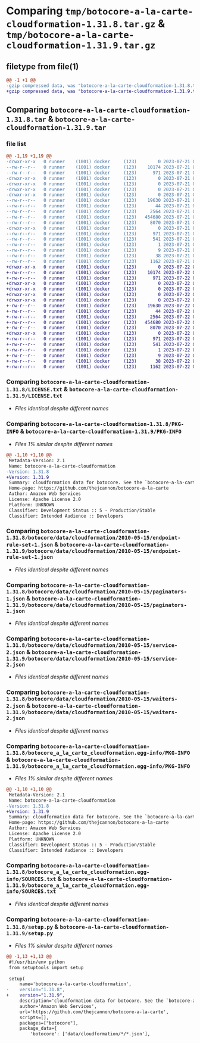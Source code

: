 # Comparing `tmp/botocore-a-la-carte-cloudformation-1.31.8.tar.gz` & `tmp/botocore-a-la-carte-cloudformation-1.31.9.tar.gz`

## filetype from file(1)

```diff
@@ -1 +1 @@
-gzip compressed data, was "botocore-a-la-carte-cloudformation-1.31.8.tar", last modified: Fri Jul 21 01:21:11 2023, max compression
+gzip compressed data, was "botocore-a-la-carte-cloudformation-1.31.9.tar", last modified: Sat Jul 22 01:20:14 2023, max compression
```

## Comparing `botocore-a-la-carte-cloudformation-1.31.8.tar` & `botocore-a-la-carte-cloudformation-1.31.9.tar`

### file list

```diff
@@ -1,19 +1,19 @@
-drwxr-xr-x   0 runner    (1001) docker     (123)        0 2023-07-21 01:21:11.074741 botocore-a-la-carte-cloudformation-1.31.8/
--rw-r--r--   0 runner    (1001) docker     (123)    10174 2023-07-21 01:21:10.000000 botocore-a-la-carte-cloudformation-1.31.8/LICENSE.txt
--rw-r--r--   0 runner    (1001) docker     (123)      971 2023-07-21 01:21:11.074741 botocore-a-la-carte-cloudformation-1.31.8/PKG-INFO
-drwxr-xr-x   0 runner    (1001) docker     (123)        0 2023-07-21 01:21:11.074741 botocore-a-la-carte-cloudformation-1.31.8/botocore/
-drwxr-xr-x   0 runner    (1001) docker     (123)        0 2023-07-21 01:21:11.074741 botocore-a-la-carte-cloudformation-1.31.8/botocore/data/
-drwxr-xr-x   0 runner    (1001) docker     (123)        0 2023-07-21 01:21:11.074741 botocore-a-la-carte-cloudformation-1.31.8/botocore/data/cloudformation/
-drwxr-xr-x   0 runner    (1001) docker     (123)        0 2023-07-21 01:21:11.074741 botocore-a-la-carte-cloudformation-1.31.8/botocore/data/cloudformation/2010-05-15/
--rw-r--r--   0 runner    (1001) docker     (123)    19630 2023-07-21 01:21:06.000000 botocore-a-la-carte-cloudformation-1.31.8/botocore/data/cloudformation/2010-05-15/endpoint-rule-set-1.json
--rw-r--r--   0 runner    (1001) docker     (123)       44 2023-07-21 01:21:06.000000 botocore-a-la-carte-cloudformation-1.31.8/botocore/data/cloudformation/2010-05-15/examples-1.json
--rw-r--r--   0 runner    (1001) docker     (123)     2564 2023-07-21 01:21:06.000000 botocore-a-la-carte-cloudformation-1.31.8/botocore/data/cloudformation/2010-05-15/paginators-1.json
--rw-r--r--   0 runner    (1001) docker     (123)   454680 2023-07-21 01:21:06.000000 botocore-a-la-carte-cloudformation-1.31.8/botocore/data/cloudformation/2010-05-15/service-2.json
--rw-r--r--   0 runner    (1001) docker     (123)     8070 2023-07-21 01:21:06.000000 botocore-a-la-carte-cloudformation-1.31.8/botocore/data/cloudformation/2010-05-15/waiters-2.json
-drwxr-xr-x   0 runner    (1001) docker     (123)        0 2023-07-21 01:21:11.074741 botocore-a-la-carte-cloudformation-1.31.8/botocore_a_la_carte_cloudformation.egg-info/
--rw-r--r--   0 runner    (1001) docker     (123)      971 2023-07-21 01:21:11.000000 botocore-a-la-carte-cloudformation-1.31.8/botocore_a_la_carte_cloudformation.egg-info/PKG-INFO
--rw-r--r--   0 runner    (1001) docker     (123)      541 2023-07-21 01:21:11.000000 botocore-a-la-carte-cloudformation-1.31.8/botocore_a_la_carte_cloudformation.egg-info/SOURCES.txt
--rw-r--r--   0 runner    (1001) docker     (123)        1 2023-07-21 01:21:11.000000 botocore-a-la-carte-cloudformation-1.31.8/botocore_a_la_carte_cloudformation.egg-info/dependency_links.txt
--rw-r--r--   0 runner    (1001) docker     (123)        9 2023-07-21 01:21:11.000000 botocore-a-la-carte-cloudformation-1.31.8/botocore_a_la_carte_cloudformation.egg-info/top_level.txt
--rw-r--r--   0 runner    (1001) docker     (123)       38 2023-07-21 01:21:11.074741 botocore-a-la-carte-cloudformation-1.31.8/setup.cfg
--rw-r--r--   0 runner    (1001) docker     (123)     1162 2023-07-21 01:21:10.000000 botocore-a-la-carte-cloudformation-1.31.8/setup.py
+drwxr-xr-x   0 runner    (1001) docker     (123)        0 2023-07-22 01:20:14.404744 botocore-a-la-carte-cloudformation-1.31.9/
+-rw-r--r--   0 runner    (1001) docker     (123)    10174 2023-07-22 01:20:14.000000 botocore-a-la-carte-cloudformation-1.31.9/LICENSE.txt
+-rw-r--r--   0 runner    (1001) docker     (123)      971 2023-07-22 01:20:14.404744 botocore-a-la-carte-cloudformation-1.31.9/PKG-INFO
+drwxr-xr-x   0 runner    (1001) docker     (123)        0 2023-07-22 01:20:14.404744 botocore-a-la-carte-cloudformation-1.31.9/botocore/
+drwxr-xr-x   0 runner    (1001) docker     (123)        0 2023-07-22 01:20:14.404744 botocore-a-la-carte-cloudformation-1.31.9/botocore/data/
+drwxr-xr-x   0 runner    (1001) docker     (123)        0 2023-07-22 01:20:14.404744 botocore-a-la-carte-cloudformation-1.31.9/botocore/data/cloudformation/
+drwxr-xr-x   0 runner    (1001) docker     (123)        0 2023-07-22 01:20:14.404744 botocore-a-la-carte-cloudformation-1.31.9/botocore/data/cloudformation/2010-05-15/
+-rw-r--r--   0 runner    (1001) docker     (123)    19630 2023-07-22 01:20:09.000000 botocore-a-la-carte-cloudformation-1.31.9/botocore/data/cloudformation/2010-05-15/endpoint-rule-set-1.json
+-rw-r--r--   0 runner    (1001) docker     (123)       44 2023-07-22 01:20:09.000000 botocore-a-la-carte-cloudformation-1.31.9/botocore/data/cloudformation/2010-05-15/examples-1.json
+-rw-r--r--   0 runner    (1001) docker     (123)     2564 2023-07-22 01:20:09.000000 botocore-a-la-carte-cloudformation-1.31.9/botocore/data/cloudformation/2010-05-15/paginators-1.json
+-rw-r--r--   0 runner    (1001) docker     (123)   454680 2023-07-22 01:20:09.000000 botocore-a-la-carte-cloudformation-1.31.9/botocore/data/cloudformation/2010-05-15/service-2.json
+-rw-r--r--   0 runner    (1001) docker     (123)     8070 2023-07-22 01:20:09.000000 botocore-a-la-carte-cloudformation-1.31.9/botocore/data/cloudformation/2010-05-15/waiters-2.json
+drwxr-xr-x   0 runner    (1001) docker     (123)        0 2023-07-22 01:20:14.404744 botocore-a-la-carte-cloudformation-1.31.9/botocore_a_la_carte_cloudformation.egg-info/
+-rw-r--r--   0 runner    (1001) docker     (123)      971 2023-07-22 01:20:14.000000 botocore-a-la-carte-cloudformation-1.31.9/botocore_a_la_carte_cloudformation.egg-info/PKG-INFO
+-rw-r--r--   0 runner    (1001) docker     (123)      541 2023-07-22 01:20:14.000000 botocore-a-la-carte-cloudformation-1.31.9/botocore_a_la_carte_cloudformation.egg-info/SOURCES.txt
+-rw-r--r--   0 runner    (1001) docker     (123)        1 2023-07-22 01:20:14.000000 botocore-a-la-carte-cloudformation-1.31.9/botocore_a_la_carte_cloudformation.egg-info/dependency_links.txt
+-rw-r--r--   0 runner    (1001) docker     (123)        9 2023-07-22 01:20:14.000000 botocore-a-la-carte-cloudformation-1.31.9/botocore_a_la_carte_cloudformation.egg-info/top_level.txt
+-rw-r--r--   0 runner    (1001) docker     (123)       38 2023-07-22 01:20:14.404744 botocore-a-la-carte-cloudformation-1.31.9/setup.cfg
+-rw-r--r--   0 runner    (1001) docker     (123)     1162 2023-07-22 01:20:14.000000 botocore-a-la-carte-cloudformation-1.31.9/setup.py
```

### Comparing `botocore-a-la-carte-cloudformation-1.31.8/LICENSE.txt` & `botocore-a-la-carte-cloudformation-1.31.9/LICENSE.txt`

 * *Files identical despite different names*

### Comparing `botocore-a-la-carte-cloudformation-1.31.8/PKG-INFO` & `botocore-a-la-carte-cloudformation-1.31.9/PKG-INFO`

 * *Files 1% similar despite different names*

```diff
@@ -1,10 +1,10 @@
 Metadata-Version: 2.1
 Name: botocore-a-la-carte-cloudformation
-Version: 1.31.8
+Version: 1.31.9
 Summary: cloudformation data for botocore. See the `botocore-a-la-carte` package for more info.
 Home-page: https://github.com/thejcannon/botocore-a-la-carte
 Author: Amazon Web Services
 License: Apache License 2.0
 Platform: UNKNOWN
 Classifier: Development Status :: 5 - Production/Stable
 Classifier: Intended Audience :: Developers
```

### Comparing `botocore-a-la-carte-cloudformation-1.31.8/botocore/data/cloudformation/2010-05-15/endpoint-rule-set-1.json` & `botocore-a-la-carte-cloudformation-1.31.9/botocore/data/cloudformation/2010-05-15/endpoint-rule-set-1.json`

 * *Files identical despite different names*

### Comparing `botocore-a-la-carte-cloudformation-1.31.8/botocore/data/cloudformation/2010-05-15/paginators-1.json` & `botocore-a-la-carte-cloudformation-1.31.9/botocore/data/cloudformation/2010-05-15/paginators-1.json`

 * *Files identical despite different names*

### Comparing `botocore-a-la-carte-cloudformation-1.31.8/botocore/data/cloudformation/2010-05-15/service-2.json` & `botocore-a-la-carte-cloudformation-1.31.9/botocore/data/cloudformation/2010-05-15/service-2.json`

 * *Files identical despite different names*

### Comparing `botocore-a-la-carte-cloudformation-1.31.8/botocore/data/cloudformation/2010-05-15/waiters-2.json` & `botocore-a-la-carte-cloudformation-1.31.9/botocore/data/cloudformation/2010-05-15/waiters-2.json`

 * *Files identical despite different names*

### Comparing `botocore-a-la-carte-cloudformation-1.31.8/botocore_a_la_carte_cloudformation.egg-info/PKG-INFO` & `botocore-a-la-carte-cloudformation-1.31.9/botocore_a_la_carte_cloudformation.egg-info/PKG-INFO`

 * *Files 1% similar despite different names*

```diff
@@ -1,10 +1,10 @@
 Metadata-Version: 2.1
 Name: botocore-a-la-carte-cloudformation
-Version: 1.31.8
+Version: 1.31.9
 Summary: cloudformation data for botocore. See the `botocore-a-la-carte` package for more info.
 Home-page: https://github.com/thejcannon/botocore-a-la-carte
 Author: Amazon Web Services
 License: Apache License 2.0
 Platform: UNKNOWN
 Classifier: Development Status :: 5 - Production/Stable
 Classifier: Intended Audience :: Developers
```

### Comparing `botocore-a-la-carte-cloudformation-1.31.8/botocore_a_la_carte_cloudformation.egg-info/SOURCES.txt` & `botocore-a-la-carte-cloudformation-1.31.9/botocore_a_la_carte_cloudformation.egg-info/SOURCES.txt`

 * *Files identical despite different names*

### Comparing `botocore-a-la-carte-cloudformation-1.31.8/setup.py` & `botocore-a-la-carte-cloudformation-1.31.9/setup.py`

 * *Files 1% similar despite different names*

```diff
@@ -1,13 +1,13 @@
 #!/usr/bin/env python
 from setuptools import setup
 
 setup(
     name='botocore-a-la-carte-cloudformation',
-    version="1.31.8",
+    version="1.31.9",
     description='cloudformation data for botocore. See the `botocore-a-la-carte` package for more info.',
     author='Amazon Web Services',
     url='https://github.com/thejcannon/botocore-a-la-carte',
     scripts=[],
     packages=["botocore"],
     package_data={
         'botocore': ['data/cloudformation/*/*.json'],
```

